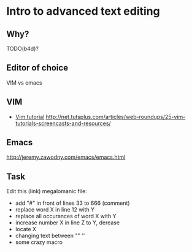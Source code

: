 Intro to **advanced text editing**
==================================


Why?
----
TODO(b4d)?


Editor of choice
----------------


VIM vs emacs




VIM
---
* [Vim tutorial](http://www.openvim.com/tutorial.html)
http://net.tutsplus.com/articles/web-roundups/25-vim-tutorials-screencasts-and-resources/



Emacs
-----
http://jeremy.zawodny.com/emacs/emacs.html



Task
----

Edit this (link) megalomanic file:
- add "#" in front of lines 33 to 666 (comment)
- replace word X in line 12 with Y
- replace all occurances of word X with Y
- increase number X in line Z to Y, derease
- locate X
- changing text between "" ''
- some crazy macro
